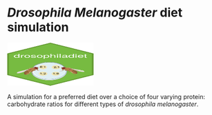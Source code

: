 # *Drosophila Melanogaster* diet simulation

<img title="droso pic" alt="drosopAlt text" src="/images/hex-drosophiladiet.png" width=200 height=100>

A simulation for a preferred diet over a choice of four varying protein: carbohydrate ratios for different types of *drosophila melanogaster*.  

